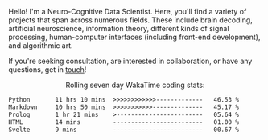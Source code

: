 Hello! I'm a Neuro-Cognitive Data Scientist. Here, you'll find a variety of projects that span across numerous fields. These include brain decoding, artificial neuroscience, information theory, different kinds of signal processing, human-computer interfaces (including front-end development), and algorithmic art. 

If you're seeking consultation, are interested in collaboration, or have any questions, get in <a href='mailto:desk@syrkis.com?subject=Getting%20in%20touch'>touch</a>!

<p align="center">Rolling seven day WakaTime coding stats:</p>
<!--START_SECTION:waka-->

```txt
Python       11 hrs 10 mins  >>>>>>>>>>>>-------------   46.53 %
Markdown     10 hrs 50 mins  >>>>>>>>>>>--------------   45.17 %
Prolog       1 hr 21 mins    >------------------------   05.64 %
HTML         14 mins         -------------------------   01.00 %
Svelte       9 mins          -------------------------   00.67 %
```

<!--END_SECTION:waka-->
